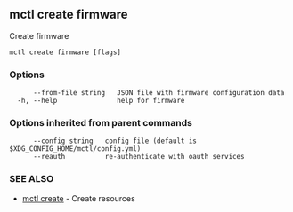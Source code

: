 [Auto generated by spf13/cobra]: <>

## mctl create firmware

Create firmware

```
mctl create firmware [flags]
```

### Options

```
      --from-file string   JSON file with firmware configuration data
  -h, --help               help for firmware
```

### Options inherited from parent commands

```
      --config string   config file (default is $XDG_CONFIG_HOME/mctl/config.yml)
      --reauth          re-authenticate with oauth services
```

### SEE ALSO

* [mctl create](mctl_create.md)	 - Create resources

